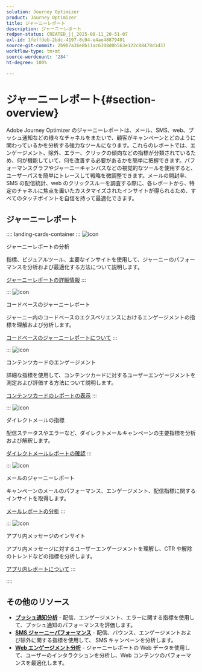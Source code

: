 ```yaml
---
solution: Journey Optimizer
product: Journey Optimizer
title: ジャーニーレポート
description: ジャーニーレポート
redpen-status: CREATED_||_2025-08-11_20-51-07
exl-id: 1feffdeb-2bdc-4197-8c04-e4ae48879401
source-git-commit: 2b907a3be8b11ac6308d0b563e122c88478d1d37
workflow-type: tm+mt
source-wordcount: '284'
ht-degree: 100%

---
```


# ジャーニーレポート{#section-overview}

Adobe Journey Optimizer のジャーニーレポートは、メール、SMS、web、プッシュ通知などの様々なチャネルをまたいで、顧客がキャンペーンとどのように関わっているかを分析する強力なツールになります。これらのレポートでは、エンゲージメント、除外、エラー、クリックの傾向などの指標が分類されているため、何が機能していて、何を改善する必要があるかを簡単に把握できます。パフォーマンスグラフやジャーニーキャンバスなどの視覚的なツールを使用すると、ユーザーパスを簡単にトレースして戦略を微調整できます。メールの開封率、SMS の配信統計、web のクリックスルーを調査する際に、各レポートから、特定のチャネルに焦点を置いたカスタマイズされたインサイトが得られるため、すべてのタッチポイントを自信を持って最適化できます。

## ジャーニーレポート

:::: landing-cards-container
:::
![icon](https://cdn.experienceleague.adobe.com/icons/chart-line.svg)

ジャーニーレポートの分析

指標、ビジュアルツール、主要なインサイトを使用して、ジャーニーのパフォーマンスを分析および最適化する方法について説明します。

[ジャーニーレポートの詳細情報](../using/reports/journey-global-report-cja.md)
:::

:::
![icon](https://cdn.experienceleague.adobe.com/icons/code-branch.svg)

コードベースのジャーニーレポート

ジャーニー内のコードベースのエクスペリエンスにおけるエンゲージメントの指標を理解および分析します。

[コードベースのジャーニーレポートについて](../using/reports/journey-global-report-cja-code.md)
:::

:::
![icon](https://cdn.experienceleague.adobe.com/icons/puzzle-piece.svg)

コンテンツカードのエンゲージメント

詳細な指標を使用して、コンテンツカードに対するユーザーエンゲージメントを測定および評価する方法について説明します。

[コンテンツカードのレポートの表示](../using/reports/journey-global-report-cja-content.md)
:::

:::
![icon](https://cdn.experienceleague.adobe.com/icons/envelope.svg)

ダイレクトメールの指標

配信ステータスやエラーなど、ダイレクトメールキャンペーンの主要指標を分析および解釈します。

[ダイレクトメールレポートの確認](../using/reports/journey-global-report-cja-direct.md)
:::

:::
![icon](https://cdn.experienceleague.adobe.com/icons/envelope-open.svg)

メールのジャーニーレポート

キャンペーンのメールのパフォーマンス、エンゲージメント、配信指標に関するインサイトを取得します。

[メールレポートの分析](../using/reports/journey-global-report-cja-email.md)
:::

:::
![icon](https://cdn.experienceleague.adobe.com/icons/mobile.svg)

アプリ内メッセージのインサイト

アプリ内メッセージに対するユーザーエンゲージメントを理解し、CTR や解除のトレンドなどの指標を分析します。

[アプリ内レポートについて](../using/reports/journey-global-report-cja-inapp.md)
:::

::::


## その他のリソース

- **[プッシュ通知分析](../using/reports/journey-global-report-cja-push.md)** - 配信、エンゲージメント、エラーに関する指標を使用して、プッシュ通知のパフォーマンスを評価します。
- **[SMS ジャーニーパフォーマンス](../using/reports/journey-global-report-cja-sms.md)** - 配信、バウンス、エンゲージメントおよび除外に関する指標を使用して、 SMS キャンペーンを分析します。
- **[Web エンゲージメント分析](../using/reports/journey-global-report-cja-web.md)** - ジャーニーレポートの Web データを使用して、ユーザーのインタラクションを分析し、Web コンテンツのパフォーマンスを最適化します。
